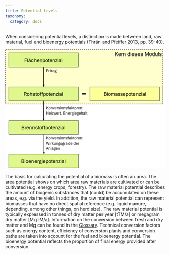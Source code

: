 ```yaml
---
title: Potential Levels
taxonomy:
  category: docs
---
```


When considering potential levels, a distinction is made between land, raw material, fuel and bioenergy potentials (Thrän and Pfeiffer 2013, pp. 39-40). 

![](Skript_DBFZ_Potenzialebenen.png?lightbox=800&resize=500&classes=caption "Potentia levels in regard to a conversion pathway. Adapted from: Thrän and Pfeiffer 2013")


The basis for calculating the potential of a biomass is often an area. The area potential shows on which area raw materials are cultivated or can be cultivated (e.g. energy crops, forestry). The raw material potential describes the amount of biogenic substances that (could) be accumulated on these areas, e.g. via the yield. In addition, the raw material potential can represent biomasses that have no direct spatial reference (e.g. liquid manure, depending, among other things, on herd size). The raw material potential is typically expressed in tonnes of dry matter per year [tTM/a] or megagram dry matter [MgTM/a]. Information on the conversion between fresh and dry matter and Mg can be found in the [Glossary](https://learn.opengeoedu.de/biomassepotenzial/vorlesung/glossar). Technical conversion factors such as energy content, efficiency of conversion plants and conversion paths are taken into account for the fuel and bioenergy potential. The bioenergy potential reflects the proportion of final energy provided after conversion.
